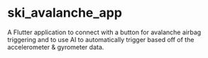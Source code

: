 # ski_avalanche_app

A Flutter application to connect with a button for avalanche airbag triggering and to use AI to automatically
trigger based off of the accelerometer & gyrometer data.

